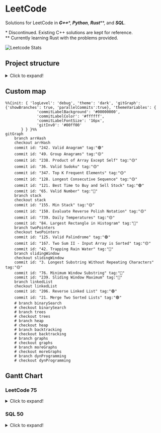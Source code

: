 # LeetCode

Solutions for LeetCode in <s>***C++***</s>\*, ***Python***, ***Rust***\*\*, and ***SQL***.

\* Discontinued. Existing C++ solutions are kept for reference.\
\*\* Currently learning Rust with the problems provided.

![Leetcode Stats](https://leetcard.jacoblin.cool/kizzandev?hide=ranking,easy-solved-count,medium-solved-count,hard-solved-count&font=Edu+TAS+Beginner)

<!-- -->

## Project structure

<details>
<summary>
Click to expand!
</summary>

```mermaid
%%{init: {'flowchart' : {'curve' : 'linear'}}}%%
graph LR;
    ROOT((ROOT))
    ROOT-->C++
    ROOT-->Python
    ROOT-->Rust
    ROOT-->SQL[("&nbsp;&nbsp;SQL&nbsp;&nbsp;")]
    C++-->Problem_x
    Python-->Problem_x
    Rust-->Problem_folder
    Problem_folder-->src
    src-->Problem_x
    SQL-->Problem_x
```
</details>

## Custom map

<!--<details>
<summary>
Click to expand!
</summary>-->

<!-- type: HIGHLIGHT -->

```mermaid
%%{init: { 'logLevel': 'debug', 'theme': 'dark', 'gitGraph': {'showBranches': true, 'parallelCommits':true}, 'themeVariables': {
              'commitLabelBackground': '#00000000',
              'commitLabelColor': '#ffffff',
              'commitLabelFontSize': '16px',
              'gitInv0': '#00ff00'
       } } }%%
gitGraph
    branch arrHash
    checkout arrHash
    commit id: "242. Valid Anagram" tag:"🟢"
    commit id: "49. Group Anagrams" tag:"🟡"
    commit id: "238. Product of Array Except Self" tag:"🟡"
    commit id: "36. Valid Sudoku" tag:"🟡"
    commit id: "347. Top K Frequent Elements" tag:"🟡"
    commit id: "128. Longest Consecutive Sequence" tag:"🟡"
    commit id: "121. Best Time to Buy and Sell Stock" tag:"🟢"
    commit id: "65. Valid Number" tag:"🔴"
    branch stack
    checkout stack
    commit id: "155. Min Stack" tag:"🟡"
    commit id: "150. Evaluate Reverse Polish Notation" tag:"🟡"
    commit id: "739. Daily Temperatures" tag:"🟡"
    commit id: "84. Largest Rectangle in Histogram" tag:"🔴"
    branch twoPointers
    checkout twoPointers
    commit id: "125. Valid Palindrome" tag:"🟢"
    commit id: "167. Two Sum II - Input Array is Sorted" tag:"🟡"
    commit id: "42. Trapping Rain Water" tag:"🔴"
    branch slidingWindow
    checkout slidingWindow
    commit id: "3. Longest Substring Without Repeating Characters" tag:"🟡"
    commit id: "76. Minimum Window Substring" tag:"🔴"
    commit id: "239. Sliding Window Maximum" tag:"🔴"
    branch linkedList
    checkout linkedList
    commit id: "206. Reverse Linked List" tag:"🟢"
    commit id: "21. Merge Two Sorted Lists" tag:"🟢"
    # branch binarySearch
    # checkout binarySearch
    # branch trees
    # checkout trees
    # branch heap
    # checkout heap
    # branch backtracking
    # checkout backtracking
    # branch graphs
    # checkout graphs
    # branch moreGraphs
    # checkout moreGraphs
    # branch dynProgramming
    # checkout dynProgramming
```
<!--</details>-->

## Gantt Chart

### LeetCode 75

<details>
<summary>
Click to expand!
</summary>

<!-- title : (empty|active|done) , name , after name , 1d -->
```mermaid
gantt
    section Array/Str
    Merge Strings Alternately               : done,   a0, 2000-01-01, 1d
    Greatest Common Divisor of Strings      : done,   a,  2000-01-01, 1d
    Kids With the Greatest Number of Candies: done,   a,  2000-01-01, 1d
    Can Place Flowers                       : done,   a,  2000-01-01, 1d
    Reverse Vowels of a String              : done,   a,  2000-01-01, 1d
    Reverse Words in a String               : active  a,  2000-01-01, 1d
    Product of Array Except Self            :         a,  2000-01-01, 1d
    Increasing Triplet Subsequence          :         a,  2000-01-01, 1d
    String Compression                      :         a,  2000-01-01, 1d

    section Two Pointers
    Move Zeroes              :         a1, after a0, 1d
    Is Subsequence           :         a , after a0, 1d
    Container With Most Water:         a , after a0, 1d
    Max Number of K-Sum Pairs:         a , after a0, 1d

    section Sliding Window
    Maximum Average Subarray I                             :         a2, after a1, 1d
    Maximum Number of Vowels in a Substring of Given Length:         a , after a1, 1d
    Max Consecutive Ones III                               :         a , after a1, 1d
    Longest Subarray of 1's After Deleting One Element     :         a , after a1, 1d

    section Prefix Sum
    Find the Highest Altitude:         a3, after a2, 1d
    Find Pivot Index         :         a , after a2, 1d
```
</details>

### SQL 50

<details>
<summary>
Click to expand!
</summary>

```mermaid
gantt
    section Select
    Recyclable and Low Fat Products: done,   a0, 2000-01-01, 1d
    Find Customer Referee          : done,   a , 2000-01-01, 1d
    Big Countries                  : done,   a , 2000-01-01, 1d
    Article Views I                : done,   a , 2000-01-01, 1d
    Invalid Tweets                 : done,   a , 2000-01-01, 1d

    section Basic Joins
    Replace Employee ID With The Unique Identifier        : done,   a1, after a0, 1d
    Product Sales Analysis I                              : done,   a , after a0, 1d
    Customer Who Visited but Did Not Make Any Transactions: done,   a , after a0, 1d
    Rising Temperature                                    : active, a , after a0, 1d
    Average Time of Process per Machine                   :         a , after a0, 1d
    Employee Bonus                                        :         a , after a0, 1d
    Students and Examinations                             :         a , after a0, 1d
    Managers with at Least 5 Direct Reports               :         a , after a0, 1d
    Confirmation Rate                                     :         a , after a0, 1d
```
</details>
